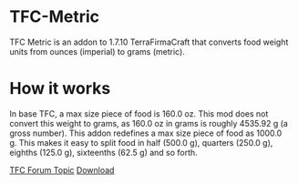# TFC-Metric
TFC Metric is an addon to 1.7.10 TerraFirmaCraft that converts food weight units from ounces (imperial) to grams (metric).

# How it works
In base TFC, a max size piece of food is 160.0 oz. This mod does not convert this weight to grams, as 160.0 oz in grams is roughly 4535.92 g (a gross number). This addon redefines a max size piece of food as 1000.0 g. This makes it easy to split food in half (500.0 g), quarters (250.0 g), eighths (125.0 g), sixteenths (62.5 g) and so forth.

[TFC Forum Topic](https://terrafirmacraft.com/f/topic/10874-tfc-07930-tfc-metric-addon/#comment-128992)
[Download](https://www.curseforge.com/minecraft/mc-mods/tfc-metric/settings/description)
